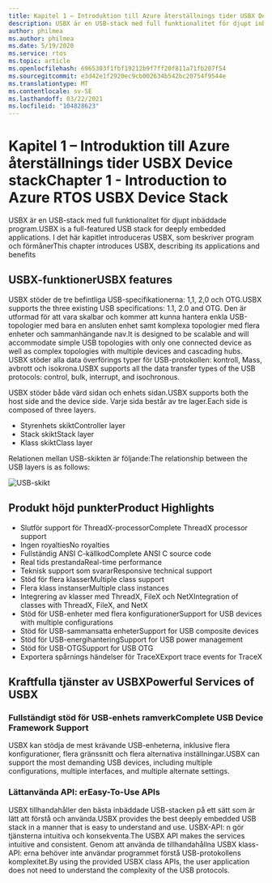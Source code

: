 ```yaml
---
title: Kapitel 1 – Introduktion till Azure återställnings tider USBX Device stack
description: USBX är en USB-stack med full funktionalitet för djupt inbäddade program. I det här kapitlet introduceras USBX som beskriver dess program och fördelar.
author: philmea
ms.author: philmea
ms.date: 5/19/2020
ms.service: rtos
ms.topic: article
ms.openlocfilehash: 6965303f1fbf19212b9f7ff20f811a71fb207f54
ms.sourcegitcommit: e3d42e1f2920ec9cb002634b542bc20754f9544e
ms.translationtype: MT
ms.contentlocale: sv-SE
ms.lasthandoff: 03/22/2021
ms.locfileid: "104828623"
---
```

# <a name="chapter-1---introduction-to-azure-rtos-usbx-device-stack"></a><span data-ttu-id="0879e-104">Kapitel 1 – Introduktion till Azure återställnings tider USBX Device stack</span><span class="sxs-lookup"><span data-stu-id="0879e-104">Chapter 1 - Introduction to Azure RTOS USBX Device Stack</span></span>

<span data-ttu-id="0879e-105">USBX är en USB-stack med full funktionalitet för djupt inbäddade program.</span><span class="sxs-lookup"><span data-stu-id="0879e-105">USBX is a full-featured USB stack for deeply embedded applications.</span></span> <span data-ttu-id="0879e-106">I det här kapitlet introduceras USBX, som beskriver program och förmåner</span><span class="sxs-lookup"><span data-stu-id="0879e-106">This chapter introduces USBX, describing its applications and benefits</span></span> 

## <a name="usbx-features"></a><span data-ttu-id="0879e-107">USBX-funktioner</span><span class="sxs-lookup"><span data-stu-id="0879e-107">USBX features</span></span>

<span data-ttu-id="0879e-108">USBX stöder de tre befintliga USB-specifikationerna: 1,1, 2,0 och OTG.</span><span class="sxs-lookup"><span data-stu-id="0879e-108">USBX supports the three existing USB specifications: 1.1, 2.0 and OTG.</span></span> <span data-ttu-id="0879e-109">Den är utformad för att vara skalbar och kommer att kunna hantera enkla USB-topologier med bara en ansluten enhet samt komplexa topologier med flera enheter och sammanhängande nav.</span><span class="sxs-lookup"><span data-stu-id="0879e-109">It is designed to be scalable and will accommodate simple USB topologies with only one connected device as well as complex topologies with multiple devices and cascading hubs.</span></span> <span data-ttu-id="0879e-110">USBX stöder alla data överförings typer för USB-protokollen: kontroll, Mass, avbrott och isokrona.</span><span class="sxs-lookup"><span data-stu-id="0879e-110">USBX supports all the data transfer types of the USB protocols: control, bulk, interrupt, and isochronous.</span></span>

<span data-ttu-id="0879e-111">USBX stöder både värd sidan och enhets sidan.</span><span class="sxs-lookup"><span data-stu-id="0879e-111">USBX supports both the host side and the device side.</span></span> <span data-ttu-id="0879e-112">Varje sida består av tre lager.</span><span class="sxs-lookup"><span data-stu-id="0879e-112">Each side is composed of three layers.</span></span>

- <span data-ttu-id="0879e-113">Styrenhets skikt</span><span class="sxs-lookup"><span data-stu-id="0879e-113">Controller layer</span></span>
- <span data-ttu-id="0879e-114">Stack skikt</span><span class="sxs-lookup"><span data-stu-id="0879e-114">Stack layer</span></span>
- <span data-ttu-id="0879e-115">Klass skikt</span><span class="sxs-lookup"><span data-stu-id="0879e-115">Class layer</span></span>

<span data-ttu-id="0879e-116">Relationen mellan USB-skikten är följande:</span><span class="sxs-lookup"><span data-stu-id="0879e-116">The relationship between the USB layers is as follows:</span></span>

![USB-skikt](media/usbx-device-stack/usb-layers.png)

## <a name="product-highlights"></a><span data-ttu-id="0879e-118">Produkt höjd punkter</span><span class="sxs-lookup"><span data-stu-id="0879e-118">Product Highlights</span></span>

- <span data-ttu-id="0879e-119">Slutför support för ThreadX-processor</span><span class="sxs-lookup"><span data-stu-id="0879e-119">Complete ThreadX processor support</span></span>
- <span data-ttu-id="0879e-120">Ingen royalties</span><span class="sxs-lookup"><span data-stu-id="0879e-120">No royalties</span></span>
- <span data-ttu-id="0879e-121">Fullständig ANSI C-källkod</span><span class="sxs-lookup"><span data-stu-id="0879e-121">Complete ANSI C source code</span></span>
- <span data-ttu-id="0879e-122">Real tids prestanda</span><span class="sxs-lookup"><span data-stu-id="0879e-122">Real-time performance</span></span>
- <span data-ttu-id="0879e-123">Teknisk support som svarar</span><span class="sxs-lookup"><span data-stu-id="0879e-123">Responsive technical support</span></span>
- <span data-ttu-id="0879e-124">Stöd för flera klasser</span><span class="sxs-lookup"><span data-stu-id="0879e-124">Multiple class support</span></span>
- <span data-ttu-id="0879e-125">Flera klass instanser</span><span class="sxs-lookup"><span data-stu-id="0879e-125">Multiple class instances</span></span>
- <span data-ttu-id="0879e-126">Integrering av klasser med ThreadX, FileX och NetX</span><span class="sxs-lookup"><span data-stu-id="0879e-126">Integration of classes with ThreadX, FileX, and NetX</span></span>
- <span data-ttu-id="0879e-127">Stöd för USB-enheter med flera konfigurationer</span><span class="sxs-lookup"><span data-stu-id="0879e-127">Support for USB devices with multiple configurations</span></span>
- <span data-ttu-id="0879e-128">Stöd för USB-sammansatta enheter</span><span class="sxs-lookup"><span data-stu-id="0879e-128">Support for USB composite devices</span></span>
- <span data-ttu-id="0879e-129">Stöd för USB-energihantering</span><span class="sxs-lookup"><span data-stu-id="0879e-129">Support for USB power management</span></span>
- <span data-ttu-id="0879e-130">Stöd för USB-OTG</span><span class="sxs-lookup"><span data-stu-id="0879e-130">Support for USB OTG</span></span>
- <span data-ttu-id="0879e-131">Exportera spårnings händelser för TraceX</span><span class="sxs-lookup"><span data-stu-id="0879e-131">Export trace events for TraceX</span></span>

## <a name="powerful-services-of-usbx"></a><span data-ttu-id="0879e-132">Kraftfulla tjänster av USBX</span><span class="sxs-lookup"><span data-stu-id="0879e-132">Powerful Services of USBX</span></span>

### <a name="complete-usb-device-framework-support"></a><span data-ttu-id="0879e-133">Fullständigt stöd för USB-enhets ramverk</span><span class="sxs-lookup"><span data-stu-id="0879e-133">Complete USB Device Framework Support</span></span>

<span data-ttu-id="0879e-134">USBX kan stödja de mest krävande USB-enheterna, inklusive flera konfigurationer, flera gränssnitt och flera alternativa inställningar.</span><span class="sxs-lookup"><span data-stu-id="0879e-134">USBX can support the most demanding USB devices, including multiple configurations, multiple interfaces, and multiple alternate settings.</span></span>

### <a name="easy-to-use-apis"></a><span data-ttu-id="0879e-135">Lättanvända API: er</span><span class="sxs-lookup"><span data-stu-id="0879e-135">Easy-To-Use APIs</span></span>

<span data-ttu-id="0879e-136">USBX tillhandahåller den bästa inbäddade USB-stacken på ett sätt som är lätt att förstå och använda.</span><span class="sxs-lookup"><span data-stu-id="0879e-136">USBX provides the best deeply embedded USB stack in a manner that is easy to understand and use.</span></span> <span data-ttu-id="0879e-137">USBX-API: n gör tjänsterna intuitiva och konsekventa.</span><span class="sxs-lookup"><span data-stu-id="0879e-137">The USBX API makes the services intuitive and consistent.</span></span> <span data-ttu-id="0879e-138">Genom att använda de tillhandahållna USBX klass-API: erna behöver inte användar programmet förstå USB-protokollens komplexitet.</span><span class="sxs-lookup"><span data-stu-id="0879e-138">By using the provided USBX class APIs, the user application does not need to understand the complexity of the USB protocols.</span></span>
